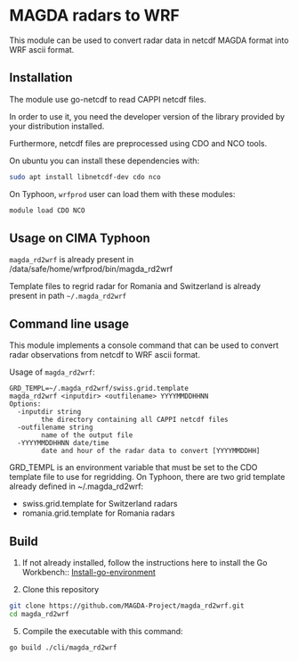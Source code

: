 # MAGDA radars to WRF

This module can be used to convert radar data in netcdf 
MAGDA format into WRF ascii format.

## Installation

The module use go-netcdf to read CAPPI netcdf files.

In order to use it, you need the developer version of the
library provided by your distribution installed.

Furthermore, netcdf files are preprocessed using CDO and NCO tools.

On ubuntu you can install these dependencies with:

```bash
sudo apt install libnetcdf-dev cdo nco
```

On Typhoon, `wrfprod` user can load them with these modules:

```bash
module load CDO NCO
```

## Usage on CIMA Typhoon

`magda_rd2wrf` is already present in /data/safe/home/wrfprod/bin/magda_rd2wrf

Template files to regrid radar for Romania and Switzerland is already present in path `~/.magda_rd2wrf`

## Command line usage

This module implements a console command
that can be used to convert radar observations from
netcdf to WRF ascii format.

Usage of `magda_rd2wrf`:

```
GRD_TEMPL=~/.magda_rd2wrf/swiss.grid.template
magda_rd2wrf <inputdir> <outfilename> YYYYMMDDHHNN
Options:
  -inputdir string
        the directory containing all CAPPI netcdf files
  -outfilename string
        name of the output file
  -YYYYMMDDHHNN date/time
        date and hour of the radar data to convert [YYYYMMDDHH]
```

GRD_TEMPL is an environment variable that must be set to the CDO template file to use for regridding. 
On Typhoon, there are two grid template already defined in ~/.magda_rd2wrf:

* swiss.grid.template for Switzerland radars
* romania.grid.template for Romania radars


## Build

1) If not already installed, follow the instructions here to install the Go Workbench::
[Install-go-environment](https://github.com/meteocima/documentazione/wiki/Installare-ambiente-di-lavoro-go)

2) Clone this repository 

```bash
git clone https://github.com/MAGDA-Project/magda_rd2wrf.git
cd magda_rd2wrf
```

5) Compile the executable with this command:

```bash
go build ./cli/magda_rd2wrf
```